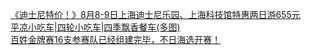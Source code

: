   
[《迪士尼特价！》8月8-9日上海迪士尼乐园、上海科技馆特惠两日游655元](http://www.dianyue.me/archives/998/yamhvnl6a4mff2pj/)  
[平凉小吃车|四轮小吃车|四季飘香餐车(多图)](http://www.dianyue.me/archives/887/xafj6ys38aydd27k/)  
[百姓金牌赛16支参赛队已经组建完毕，不日海选开赛！](http://www.dianyue.me/archives/019/6pujrgn0t5yi7v0l/)